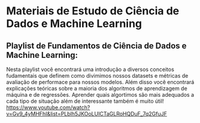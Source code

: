 # Materiais de Estudo de Ciência de Dados e Machine Learning


## Playlist de Fundamentos de Ciência de Dados e Machine Learning:
Nesta playlist você encontrará uma introdução a diversos conceitos fudamentais que definem como divimimos nossos datasets e métricas de avaliação de performace para nossos modelos. Além disso você encontrará explicações teóricas sobre a maioria dos algoritmos de aprendizagem de máquina e de regressões. Aprender quais algortimos são mais adequados a cada tipo de situação além de interessante também é muito útil! \
https://www.youtube.com/watch?v=Gv9_4yMHFhI&list=PLblh5JKOoLUICTaGLRoHQDuF_7q2GfuJF
